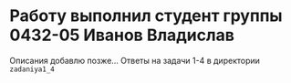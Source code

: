 # Работу выполнил студент группы 0432-05 Иванов Владислав
Описания добавлю позже... Ответы на задачи 1-4 в директории `zadaniya1_4`